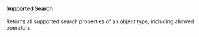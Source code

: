 #### Supported Search

Returns all supported search properties of an object type, including allowed operators.